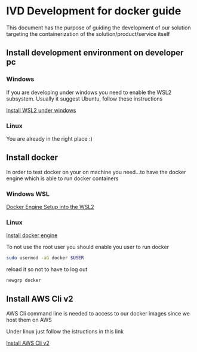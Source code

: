 # IVD Development for docker guide

This document has the purpose of guiding the development of our solution targeting the containerization of the solution/product/service itself

## Install development environment on developer pc

### Windows
If you are developing under windows you need to enable the WSL2 subsystem.
Usually it suggest Ubuntu, follow these instructions

[Install WSL2 under windows](https://learn.microsoft.com/en-us/windows/wsl/install)

### Linux
You are already in the right place :)


## Install docker
In order to test docker on your on machine you need...to have the docker engine which is able to run docker containers

### Windows WSL

[Docker Engine Setup into the WSL2](https://confluence.dedalus.com/display/DRA/HOWTO+-+Docker+Engine+Setup+into+the+WSL2#expand-cleaningtheenvironment)

### Linux

[Install docker engine](https://docs.docker.com/engine/install/)

To not use the root user you should enable you user to run docker

```bash
sudo usermod -aG docker $USER
```

reload it so not to have to log out

```bash
newgrp docker
```

## Install AWS Cli v2
AWS Cli command line is needed to access to our docker images since we host them on AWS

Under linux just follow the istructions in this link

[Install AWS Cli v2](https://docs.aws.amazon.com/cli/latest/userguide/getting-started-install.html)
